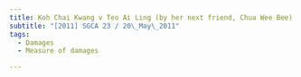 ```yaml
---
title: Koh Chai Kwang v Teo Ai Ling (by her next friend, Chua Wee Bee) 
subtitle: "[2011] SGCA 23 / 20\_May\_2011"
tags:
  - Damages
  - Measure of damages

---
```


